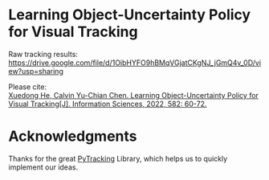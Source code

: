 # Learning Object-Uncertainty Policy for Visual Tracking

Raw tracking results:
https://drive.google.com/file/d/1OibHYFO9hBMqVGjatCKgNJ_jGmQ4v_0D/view?usp=sharing

Please cite:  
[Xuedong He, Calvin Yu-Chian Chen. Learning Object-Uncertainty Policy for Visual Tracking[J]. Information Sciences, 2022, 582: 60-72.](https://doi.org/10.1016/j.ins.2021.09.002)

# Acknowledgments
Thanks for the great [PyTracking](https://github.com/visionml/pytracking) Library, which helps us to quickly implement our ideas.
